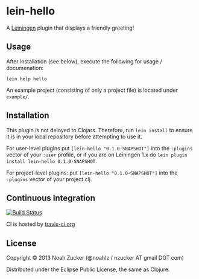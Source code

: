 # lein-hello

A [Leiningen](http://github.com/technomancy/leiningen) plugin that displays a friendly greeting!

## Usage

After installation (see below), execute the following for usage / documenation:

    lein help hello

An example project (consisting of only a project file) is located under `example/`.

## Installation

This plugin is not deloyed to Clojars. Therefore, run `lein install` to ensure it is in your local repository before attempting to use it.

For user-level plugins put `[lein-hello "0.1.0-SNAPSHOT"]` into the `:plugins` vector of your `:user` profile, or if you are on Leiningen 1.x do `lein plugin install
lein-hello 0.1.0-SNAPSHOT`.

For project-level plugins: put `[lein-hello "0.1.0-SNAPSHOT"]` into the `:plugins` vector of your project.clj.

## Continuous Integration

[![Build Status](https://travis-ci.org/noahlz/lein-hello.png?branch=master)](https://travis-ci.org/noahlz/lein-hello)

CI is hosted by [travis-ci.org](http://travis-ci.org)

## License

Copyright © 2013 Noah Zucker (@noahlz / nzucker AT gmail DOT com) 

Distributed under the Eclipse Public License, the same as Clojure.
